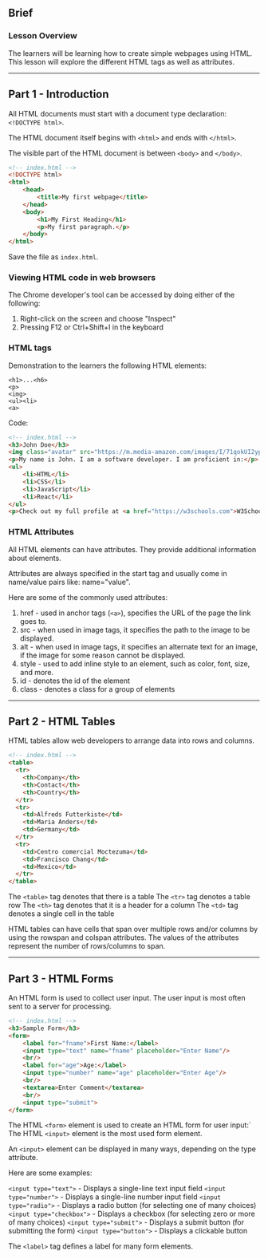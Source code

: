 ## Brief

### Lesson Overview

The learners will be learning how to create simple webpages using HTML. This lesson will explore the different HTML tags as well as attributes.

---

## Part 1 - Introduction

All HTML documents must start with a document type declaration: ```<!DOCTYPE html>```.

The HTML document itself begins with ```<html>``` and ends with ```</html>```.

The visible part of the HTML document is between ```<body>``` and ```</body>```.

```html
<!-- index.html -->
<!DOCTYPE html>
<html>
    <head>
        <title>My first webpage</title>
    </head>
    <body>
        <h1>My First Heading</h1>
        <p>My first paragraph.</p>
    </body>
</html>
```

Save the file as `index.html`.

### Viewing HTML code in web browsers
The Chrome developer's tool can be accessed by doing either of the following:

1. Right-click on the screen and choose "Inspect"
2. Pressing F12 or Ctrl+Shift+I in the keyboard

### HTML tags
Demonstration to the learners the following HTML elements:
```
<h1>...<h6>
<p>
<img>
<ul><li>
<a>
```
Code:
```html
<!-- index.html -->
<h3>John Doe</h3>
<img class="avatar" src="https://m.media-amazon.com/images/I/71qokUI2ypL._AC_SX679_.jpg" height="200px" width="200px"/>
<p>My name is John. I am a software developer. I am proficient in:</p>
<ul>
    <li>HTML</li>
    <li>CSS</li>
    <li>JavaScript</li>
    <li>React</li>
</ul>
<p>Check out my full profile at <a href="https://w3schools.com">W3Schools!</a></p>
```
### HTML Attributes
All HTML elements can have attributes. They provide additional information about elements.

Attributes are always specified in the start tag and usually come in name/value pairs like: name="value".

Here are some of the commonly used attributes:
1. href - used in anchor tags (```<a>```), specifies the URL of the page the link goes to.
2. src - when used in image tags, it specifies the path to the image to be displayed.
3. alt - when used in image tags, it specifies an alternate text for an image, if the image for some reason cannot be displayed.
4. style - used to add inline style to an element, such as color, font, size, and more.
5. id - denotes the id of the element
6. class - denotes a class for a group of elements

---

## Part 2 - HTML Tables

HTML tables allow web developers to arrange data into rows and columns.

```html
<!-- index.html -->
<table>
  <tr>
    <th>Company</th>
    <th>Contact</th>
    <th>Country</th>
  </tr>
  <tr>
    <td>Alfreds Futterkiste</td>
    <td>Maria Anders</td>
    <td>Germany</td>
  </tr>
  <tr>
    <td>Centro comercial Moctezuma</td>
    <td>Francisco Chang</td>
    <td>Mexico</td>
  </tr>
</table>
```

The ```<table>``` tag denotes that there is a table
The ```<tr>``` tag denotes a table row
The ```<th>``` tag denotes that it is a header for a column
The ```<td>``` tag denotes a single cell in the table

HTML tables can have cells that span over multiple rows and/or columns by using the rowspan and colspan attributes. The values of the attributes represent the number of rows/columns to span.

---

## Part 3 - HTML Forms

An HTML form is used to collect user input. The user input is most often sent to a server for processing.

```html
<!-- index.html -->
<h3>Sample Form</h3>
<form>
    <label for="fname">First Name:</label>
    <input type="text" name="fname" placeholder="Enter Name"/>
    <br/>
    <label for="age">Age:</label>
    <input type="number" name="age" placeholder="Enter Age"/>
    <br/>
    <textarea>Enter Comment</textarea>
    <br/>
    <input type="submit">
</form>
```

The HTML ```<form>``` element is used to create an HTML form for user input:`
The HTML ```<input>``` element is the most used form element.

An ```<input>``` element can be displayed in many ways, depending on the type attribute.

Here are some examples:

```<input type="text">``` - Displays a single-line text input field
```<input type="number">``` - Displays a single-line number input field
```<input type="radio">``` - Displays a radio button (for selecting one of many choices)
```<input type="checkbox">``` - Displays a checkbox (for selecting zero or more of many choices)
```<input type="submit">``` - Displays a submit button (for submitting the form)
```<input type="button">``` - Displays a clickable button

The ```<label>``` tag defines a label for many form elements.

